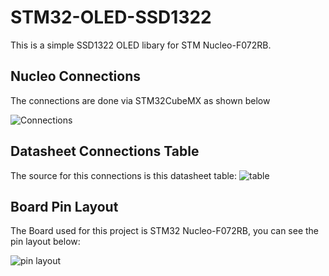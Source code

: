 # STM32-OLED-SSD1322
This is a simple SSD1322 OLED libary for STM Nucleo-F072RB.
## Nucleo Connections
The connections are done via STM32CubeMX as shown below

![Connections](https://github.com/kaaniyice/STM32-OLED-SSD1322/assets/111132590/babffe7e-417c-4bc8-b61a-c40b43d244e6)

## Datasheet Connections Table
The source for this connections is this datasheet table:
![table](https://github.com/kaaniyice/STM32-OLED-SSD1322/assets/111132590/96e28b76-6830-446a-ba15-de0b516b04ee)

## Board Pin Layout
The Board used for this project is STM32 Nucleo-F072RB, you can see the pin layout below:

![pin layout](https://github.com/kaaniyice/STM32-OLED-SSD1322/assets/111132590/1c9a54d6-70da-4474-9e61-ecac15a58ee4)
